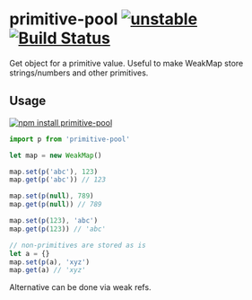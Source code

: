 # primitive-pool [![unstable](https://img.shields.io/badge/stability-unstable-green.svg)](http://github.com/badges/stability-badges) [![Build Status](https://img.shields.io/travis/dy/primitive-pool.svg)](https://travis-ci.org/dy/primitive-pool)

Get object for a primitive value. Useful to make WeakMap store strings/numbers and other primitives.

## Usage

[![npm install primitive-pool](https://nodei.co/npm/primitive-pool.png?mini=true)](https://npmjs.org/package/primitive-pool/)


```js
import p from 'primitive-pool'

let map = new WeakMap()

map.set(p('abc'), 123)
map.get(p('abc')) // 123

map.set(p(null), 789)
map.get(p(null)) // 789

map.set(p(123), 'abc')
map.get(p(123)) // 'abc'

// non-primitives are stored as is
let a = {}
map.set(p(a), 'xyz')
map.get(a) // 'xyz'
```

Alternative can be done via weak refs.